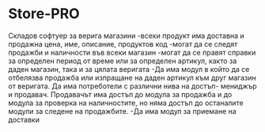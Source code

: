 # Store-PRO
Складов софтуер за верига магазини
-всеки продукт има доставна и продажна цена, име, описание,  продуктов код
-могат да се следят продажби и наличности във всеки магазин
-могат да се правят справки за определен период от време или за определен артикул, както за даден магазин, така и за цялата веригата
-Да има модул в който да се отбелязва продажба или изпращане на даден артикул към друг магазин от веригата.
Да има потреботели с различни нива на достъп- мениджър и продавач. Продавачът има достъп до модула за продажба и до модула за проверка на наличностите, но няма достъп до останалите модули за следене на продажбите.
-Да има модул за приемане  на доставки
